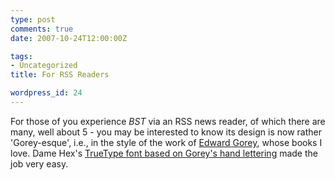 ```yaml
---
type: post
comments: true
date: 2007-10-24T12:00:00Z

tags:
- Uncategorized
title: For RSS Readers

wordpress_id: 24
---
```


For those of you experience _BST_ via an RSS news reader, of which there are many, well about 5 - you may be interested to know its design is now rather 'Gorey-esque', i.e., in the style of the work of [Edward Gorey](http://en.wikipedia.org/wiki/Edward_Gorey), whose books I love. Dame Hex's [TrueType font based on Gorey's hand lettering](http://www.emeraldrain.com/fm/content/goreyttf.html) made the job very easy.
